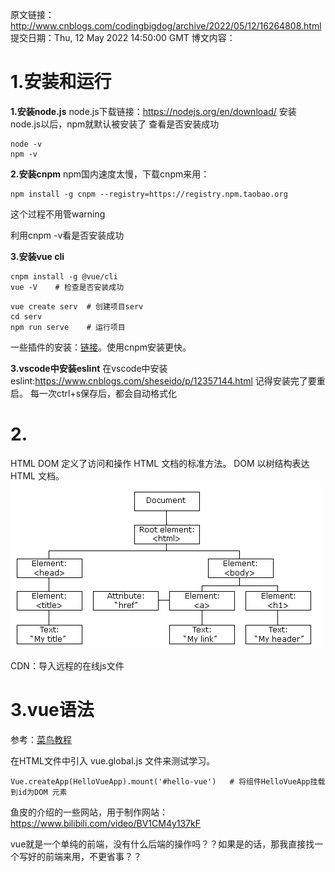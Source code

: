 原文链接：http://www.cnblogs.com/codingbigdog/archive/2022/05/12/16264808.html
提交日期：Thu, 12 May 2022 14:50:00 GMT
博文内容：
# 1.安装和运行
**1.安装node.js**
node.js下载链接：https://nodejs.org/en/download/
安装node.js以后，npm就默认被安装了
查看是否安装成功
```
node -v
npm -v
```

**2.安装cnpm**
npm国内速度太慢，下载cnpm来用：
```
npm install -g cnpm --registry=https://registry.npm.taobao.org
```
这个过程不用管warning

利用cnpm -v看是否安装成功

**3.安装vue cli**
```
cnpm install -g @vue/cli
vue -V    # 检查是否安装成功
```
```
vue create serv  # 创建项目serv    
cd serv
npm run serve    # 运行项目
```

一些插件的安装：[链接](https://blog.csdn.net/seimeii/article/details/121115540)。使用cnpm安装更快。

**3.vscode中安装eslint**
在vscode中安装eslint:https://www.cnblogs.com/sheseido/p/12357144.html
记得安装完了要重启。
每一次ctrl+s保存后，都会自动格式化

# 2.
HTML DOM 定义了访问和操作 HTML 文档的标准方法。
DOM 以树结构表达 HTML 文档。
![](vue基础_img/1617829-20220513101551679-1440404150.png)



CDN：导入远程的在线js文件


# 3.vue语法
参考：[菜鸟教程](https://www.runoob.com/vue3/vue3-intro.html)

在HTML文件中引入 vue.global.js 文件来测试学习。

```
Vue.createApp(HelloVueApp).mount('#hello-vue')   # 将组件HelloVueApp挂载到id为DOM 元素
```














鱼皮的介绍的一些网站，用于制作网站：https://www.bilibili.com/video/BV1CM4y137kF

vue就是一个单纯的前端，没有什么后端的操作吗？？如果是的话，那我直接找一个写好的前端来用，不更省事？？

